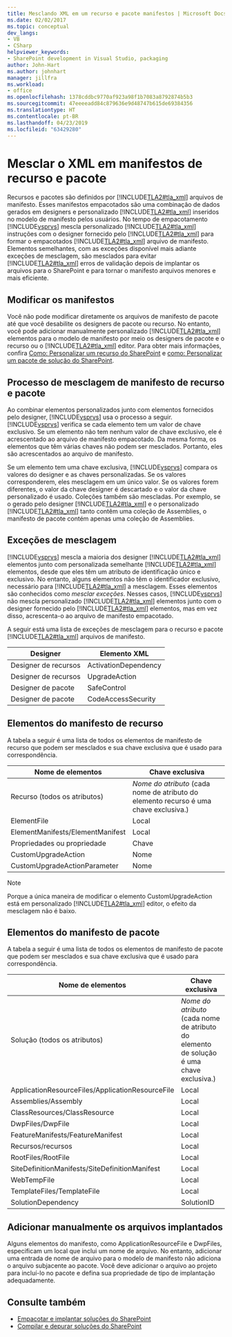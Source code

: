 ```yaml
---
title: Mesclando XML em um recurso e pacote manifestos | Microsoft Docs
ms.date: 02/02/2017
ms.topic: conceptual
dev_langs:
- VB
- CSharp
helpviewer_keywords:
- SharePoint development in Visual Studio, packaging
author: John-Hart
ms.author: johnhart
manager: jillfra
ms.workload:
- office
ms.openlocfilehash: 1378cddbc9770af923a98f1b7083a8792874b5b3
ms.sourcegitcommit: 47eeeeadd84c879636e9d48747b615de69384356
ms.translationtype: HT
ms.contentlocale: pt-BR
ms.lasthandoff: 04/23/2019
ms.locfileid: "63429280"
---
```

# <a name="merge-xml-in-feature-and-package-manifests"></a>Mesclar o XML em manifestos de recurso e pacote
  Recursos e pacotes são definidos por [!INCLUDE[TLA2#tla_xml](../sharepoint/includes/tla2sharptla-xml-md.md)] arquivos de manifesto. Esses manifestos empacotados são uma combinação de dados gerados em designers e personalizado [!INCLUDE[TLA2#tla_xml](../sharepoint/includes/tla2sharptla-xml-md.md)] inseridos no modelo de manifesto pelos usuários. No tempo de empacotamento [!INCLUDE[vsprvs](../sharepoint/includes/vsprvs-md.md)] mescla personalizado [!INCLUDE[TLA2#tla_xml](../sharepoint/includes/tla2sharptla-xml-md.md)] instruções com o designer fornecido pelo [!INCLUDE[TLA2#tla_xml](../sharepoint/includes/tla2sharptla-xml-md.md)] para formar o empacotados [!INCLUDE[TLA2#tla_xml](../sharepoint/includes/tla2sharptla-xml-md.md)] arquivo de manifesto. Elementos semelhantes, com as exceções disponível mais adiante exceções de mesclagem, são mesclados para evitar [!INCLUDE[TLA2#tla_xml](../sharepoint/includes/tla2sharptla-xml-md.md)] erros de validação depois de implantar os arquivos para o SharePoint e para tornar o manifesto arquivos menores e mais eficiente.

## <a name="modify-the-manifests"></a>Modificar os manifestos
 Você não pode modificar diretamente os arquivos de manifesto de pacote até que você desabilite os designers de pacote ou recurso. No entanto, você pode adicionar manualmente personalizado [!INCLUDE[TLA2#tla_xml](../sharepoint/includes/tla2sharptla-xml-md.md)] elementos para o modelo de manifesto por meio os designers de pacote e o recurso ou o [!INCLUDE[TLA2#tla_xml](../sharepoint/includes/tla2sharptla-xml-md.md)] editor. Para obter mais informações, confira [Como: Personalizar um recurso do SharePoint](../sharepoint/how-to-customize-a-sharepoint-feature.md) e [como: Personalizar um pacote de solução do SharePoint](../sharepoint/how-to-customize-a-sharepoint-solution-package.md).

## <a name="feature-and-package-manifest-merge-process"></a>Processo de mesclagem de manifesto de recurso e pacote
 Ao combinar elementos personalizados junto com elementos fornecidos pelo designer, [!INCLUDE[vsprvs](../sharepoint/includes/vsprvs-md.md)] usa o processo a seguir. [!INCLUDE[vsprvs](../sharepoint/includes/vsprvs-md.md)] verifica se cada elemento tem um valor de chave exclusivo. Se um elemento não tem nenhum valor de chave exclusivo, ele é acrescentado ao arquivo de manifesto empacotado. Da mesma forma, os elementos que têm várias chaves não podem ser mesclados. Portanto, eles são acrescentados ao arquivo de manifesto.

 Se um elemento tem uma chave exclusiva, [!INCLUDE[vsprvs](../sharepoint/includes/vsprvs-md.md)] compara os valores do designer e as chaves personalizadas. Se os valores corresponderem, eles mesclagem em um único valor. Se os valores forem diferentes, o valor da chave designer é descartado e o valor da chave personalizado é usado. Coleções também são mescladas. Por exemplo, se o gerado pelo designer [!INCLUDE[TLA2#tla_xml](../sharepoint/includes/tla2sharptla-xml-md.md)] e o personalizado [!INCLUDE[TLA2#tla_xml](../sharepoint/includes/tla2sharptla-xml-md.md)] tanto contêm uma coleção de Assemblies, o manifesto de pacote contém apenas uma coleção de Assemblies.

## <a name="merge-exceptions"></a>Exceções de mesclagem
 [!INCLUDE[vsprvs](../sharepoint/includes/vsprvs-md.md)] mescla a maioria dos designer [!INCLUDE[TLA2#tla_xml](../sharepoint/includes/tla2sharptla-xml-md.md)] elementos junto com personalizada semelhante [!INCLUDE[TLA2#tla_xml](../sharepoint/includes/tla2sharptla-xml-md.md)] elementos, desde que eles têm um atributo de identificação único e exclusivo. No entanto, alguns elementos não têm o identificador exclusivo, necessário para [!INCLUDE[TLA2#tla_xml](../sharepoint/includes/tla2sharptla-xml-md.md)] a mesclagem. Esses elementos são conhecidos como *mesclar exceções*. Nesses casos, [!INCLUDE[vsprvs](../sharepoint/includes/vsprvs-md.md)] não mescla personalizado [!INCLUDE[TLA2#tla_xml](../sharepoint/includes/tla2sharptla-xml-md.md)] elementos junto com o designer fornecido pelo [!INCLUDE[TLA2#tla_xml](../sharepoint/includes/tla2sharptla-xml-md.md)] elementos, mas em vez disso, acrescenta-o ao arquivo de manifesto empacotado.

 A seguir está uma lista de exceções de mesclagem para o recurso e pacote [!INCLUDE[TLA2#tla_xml](../sharepoint/includes/tla2sharptla-xml-md.md)] arquivos de manifesto.

|Designer|Elemento XML|
|--------------|-----------------|
|Designer de recursos|ActivationDependency|
|Designer de recursos|UpgradeAction|
|Designer de pacote|SafeControl|
|Designer de pacote|CodeAccessSecurity|

## <a name="feature-manifest-elements"></a>Elementos do manifesto de recurso
 A tabela a seguir é uma lista de todos os elementos de manifesto de recurso que podem ser mesclados e sua chave exclusiva que é usado para correspondência.

|Nome de elementos|Chave exclusiva|
|------------------|----------------|
|Recurso (todos os atributos)|*Nome do atributo* (cada nome de atributo do elemento recurso é uma chave exclusiva.)|
|ElementFile|Local|
|ElementManifests/ElementManifest|Local|
|Propriedades ou propriedade|Chave|
|CustomUpgradeAction|Nome|
|CustomUpgradeActionParameter|Nome|

> [!NOTE]
> Porque a única maneira de modificar o elemento CustomUpgradeAction está em personalizado [!INCLUDE[TLA2#tla_xml](../sharepoint/includes/tla2sharptla-xml-md.md)] editor, o efeito da mesclagem não é baixo.

## <a name="package-manifest-elements"></a>Elementos do manifesto de pacote
 A tabela a seguir é uma lista de todos os elementos de manifesto de pacote que podem ser mesclados e sua chave exclusiva que é usado para correspondência.

|Nome de elementos|Chave exclusiva|
|------------------|----------------|
|Solução (todos os atributos)|*Nome do atributo* (cada nome de atributo do elemento de solução é uma chave exclusiva.)|
|ApplicationResourceFiles/ApplicationResourceFile|Local|
|Assemblies/Assembly|Local|
|ClassResources/ClassResource|Local|
|DwpFiles/DwpFile|Local|
|FeatureManifests/FeatureManifest|Local|
|Recursos/recursos|Local|
|RootFiles/RootFile|Local|
|SiteDefinitionManifests/SiteDefinitionManifest|Local|
|WebTempFile|Local|
|TemplateFiles/TemplateFile|Local|
|SolutionDependency|SolutionID|

## <a name="manually-add-deployed-files"></a>Adicionar manualmente os arquivos implantados
 Alguns elementos do manifesto, como ApplicationResourceFile e DwpFiles, especificam um local que inclui um nome de arquivo. No entanto, adicionar uma entrada de nome de arquivo para o modelo de manifesto não adiciona o arquivo subjacente ao pacote. Você deve adicionar o arquivo ao projeto para incluí-lo no pacote e defina sua propriedade de tipo de implantação adequadamente.

## <a name="see-also"></a>Consulte também
- [Empacotar e implantar soluções do SharePoint](../sharepoint/packaging-and-deploying-sharepoint-solutions.md)
- [Compilar e depurar soluções do SharePoint](../sharepoint/building-and-debugging-sharepoint-solutions.md)
